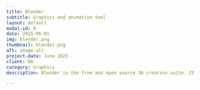 ```yaml
---
title: Blender
subtitle: Graphics and animation tool
layout: default
modal-id: 6
date: 2025-06-01
img: blender.png
thumbnail: blender.png
alt: image-alt
project-date: June 2025
client: NA
category: Graphics
description: Blender is the free and open source 3D creation suite. It supports the entirety of the 3D pipeline—modeling, rigging, animation, simulation, rendering, compositing and motion tracking, even video editing and game creation. Advanced users employ Blender’s API for Python scripting to customize the application and write specialized tools; often these are included in Blender’s future releases. Blender is well suited to individuals and small studios who benefit from its unified pipeline and responsive development process. 

---
```

